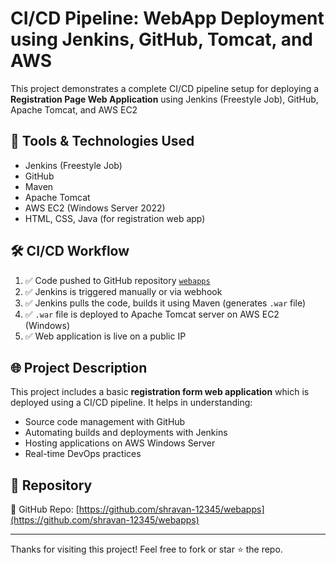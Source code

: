 # CI/CD Pipeline: WebApp Deployment using Jenkins, GitHub, Tomcat, and AWS

This project demonstrates a complete CI/CD pipeline setup for deploying a **Registration Page Web Application** using Jenkins (Freestyle Job), GitHub, Apache Tomcat, and AWS EC2 

## 🔧 Tools & Technologies Used
- Jenkins (Freestyle Job)
- GitHub
- Maven
- Apache Tomcat
- AWS EC2 (Windows Server 2022)
- HTML, CSS, Java (for registration web app)

## 🛠️ CI/CD Workflow

1. ✅ Code pushed to GitHub repository [`webapps`](https://github.com/shravan-12345/webapps)
2. ✅ Jenkins is triggered manually or via webhook
3. ✅ Jenkins pulls the code, builds it using Maven (generates `.war` file)
4. ✅ `.war` file is deployed to Apache Tomcat server on AWS EC2 (Windows)
5. ✅ Web application is live on a public IP

## 🌐 Project Description

This project includes a basic **registration form web application** which is deployed using a CI/CD pipeline. It helps in understanding:

- Source code management with GitHub
- Automating builds and deployments with Jenkins
- Hosting applications on AWS Windows Server
- Real-time DevOps practices

## 📌 Repository

🔗 GitHub Repo: [https://github.com/shravan-12345/webapps](https://github.com/shravan-12345/webapps)

---

Thanks for visiting this project! Feel free to fork or star ⭐ the repo.
